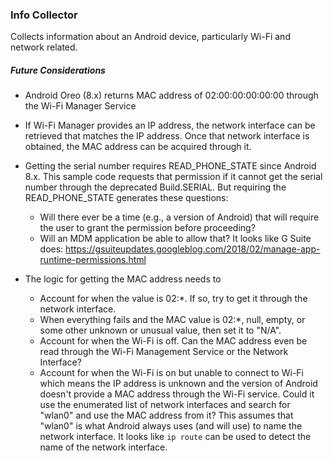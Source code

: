 ### Info Collector

Collects information about an Android device, particularly Wi-Fi and network
related.


##### Future Considerations

* Android Oreo (8.x) returns MAC address of 02:00:00:00:00:00 through the Wi-Fi
  Manager Service

* If Wi-Fi Manager provides an IP address, the network interface can be retrieved
  that matches the IP address. Once that network interface is obtained, the MAC
  address can be acquired through it.

* Getting the serial number requires READ_PHONE_STATE since Android 8.x. This
  sample code requests that permission if it cannot get the serial number through
  the deprecated Build.SERIAL. But requiring the READ_PHONE_STATE generates these
  questions:

  * Will there ever be a time (e.g., a version of Android) that will require the
    user to grant the permission before proceeding?
  * Will an MDM application be able to allow that? It looks like G Suite does:
    https://gsuiteupdates.googleblog.com/2018/02/manage-app-runtime-permissions.html

* The logic for getting the MAC address needs to
  * Account for when the value is 02:\*. If so, try to get it through the network
    interface.
  * When everything fails and the MAC value is 02:\*, null, empty, or some other
    unknown or unusual value, then set it to "N/A".
  * Account for when the Wi-Fi is off. Can the MAC address even be read through
    the Wi-Fi Management Service or the Network Interface?
  * Account for when the Wi-Fi is on but unable to connect to Wi-Fi which means
    the IP address is unknown and the version of Android doesn't provide a MAC
    address through the Wi-Fi service. Could it use the enumerated list of network
    interfaces and search for "wlan0" and use the MAC address from it? This
    assumes that "wlan0" is what Android always uses (and will use) to name the
    network interface. It looks like `ip route` can be used to detect the name
    of the network interface.

